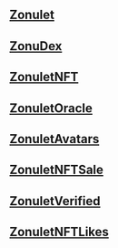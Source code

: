 ## [Zonulet](https://explorer.harmony.one/address/0x7E5F5D463D0888ad531Cd9b425AC575992C0170C)

## [ZonuDex](https://explorer.harmony.one/address/0xd91e528577e1Caf2edb60d86ae2AFaEeF405E3F6?activeTab=7)

## [ZonuletNFT](https://explorer.harmony.one/address/0x07aa05f3ff1EdF7219892f7590AA6B6985730A4B?activeTab=7)

## [ZonuletOracle](https://explorer.harmony.one/address/0x12Ba58BEb1F85cBEa91DB3Bf7681f66CAadF0fd6?activeTab=7)

## [ZonuletAvatars](https://explorer.harmony.one/address/0x85B7f4b7CeB1E8B8d067303d5b1Dcfc37eE750e4?activeTab=7)

## [ZonuletNFTSale](https://explorer.harmony.one/address/0xD432B9F9c9891DB9795f4a09fb2AfeE0470c155C?activeTab=7)

## [ZonuletVerified](https://explorer.harmony.one/address/0x6527229d6061996E6DCC099e135A8F656e60675f?activeTab=7)

## [ZonuletNFTLikes](https://explorer.harmony.one/address/0xB2870C7503cCD5476B429f6662a330fB525925b1?activeTab=7)



